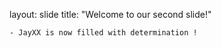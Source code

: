 layout: slide
title: "Welcome to our second slide!"


    - JayXX is now filled with determination !
